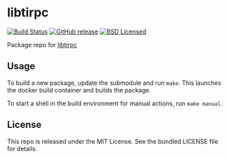 libtirpc
==========

[![Build Status](https://img.shields.io/travis/com/amylum/libtirpc.svg)](https://travis-ci.com/amylum/libtirpc)
[![GitHub release](https://img.shields.io/github/release/amylum/libtirpc.svg)](https://github.com/amylum/libtirpc/releases)
[![BSD Licensed](http://img.shields.io/badge/license-BSD-green.svg)](https://tldrlegal.com/license/bsd-3-clause-license-(revised))

Package repo for [libtirpc](http://nfsv4.bullopensource.org/doc/tirpc_rpcbind.php)

## Usage

To build a new package, update the submodule and run `make`. This launches the docker build container and builds the package.

To start a shell in the build environment for manual actions, run `make manual`.

## License

This repo is released under the MIT License. See the bundled LICENSE file for details.

